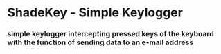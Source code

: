 # ShadeKey - Simple Keylogger 

### simple keylogger intercepting pressed keys of the keyboard with the function of sending data to an e-mail address
